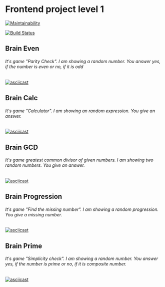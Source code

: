 # Frontend project level 1

[![Maintainability](https://api.codeclimate.com/v1/badges/a99a88d28ad37a79dbf6/maintainability)](https://codeclimate.com/github/codeclimate/codeclimate/maintainability)

[![Build Status](https://travis-ci.com/npankov/frontend-project-lvl1.svg?branch=master)](https://travis-ci.com/npankov/frontend-project-lvl1)

## Brain Even
###### It's game "Parity Check". I am showing a random number. You answer yes, if the number is even or no, if it is odd 
[![asciicast](https://asciinema.org/a/tXl61dTwZ7wMo2LdlREsLZZFQ.svg)](https://asciinema.org/a/tXl61dTwZ7wMo2LdlREsLZZFQ)


## Brain Calc
###### It's game "Calculator". I am showing an random expression. You give an answer.
[![asciicast](https://asciinema.org/a/2hEu7mYkrwUzKFtLUwdv62x8W.svg)](https://asciinema.org/a/2hEu7mYkrwUzKFtLUwdv62x8W)

## Brain GCD
###### It's game greatest common divisor of given numbers. I am showing two random numbers. You give an answer.
[![asciicast](https://asciinema.org/a/AzdCTlSGCTHZI3IEgrLxsPSTc.svg)](https://asciinema.org/a/AzdCTlSGCTHZI3IEgrLxsPSTc)

## Brain Progression
###### It's game "Find the missing number". I am showing a random progression. You give a missing number.
[![asciicast](https://asciinema.org/a/jpm6YMS6AeZYbwyYRNUa9NaTC.svg)](https://asciinema.org/a/jpm6YMS6AeZYbwyYRNUa9NaTC)

## Brain Prime
###### It's game "Simplicity check". I am showing a random number. You answer yes, if the number is prime or no, if it is composite number. 
[![asciicast](https://asciinema.org/a/rTJpy6tmTmvJioIHwtsPbCRWp.svg)](https://asciinema.org/a/rTJpy6tmTmvJioIHwtsPbCRWp)
